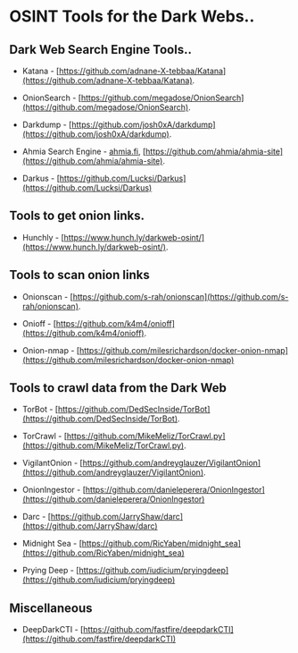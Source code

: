 # OSINT Tools for the Dark Webs..

## Dark Web Search Engine Tools..

* Katana - [https://github.com/adnane-X-tebbaa/Katana](https://github.com/adnane-X-tebbaa/Katana).

* OnionSearch - [https://github.com/megadose/OnionSearch](https://github.com/megadose/OnionSearch).

* Darkdump - [https://github.com/josh0xA/darkdump](https://github.com/josh0xA/darkdump).

* Ahmia Search Engine - [ahmia.fi](http://ahmia.fi/), [https://github.com/ahmia/ahmia-site](https://github.com/ahmia/ahmia-site).

* Darkus - [https://github.com/Lucksi/Darkus](https://github.com/Lucksi/Darkus)

## Tools to get onion links.

* Hunchly - [https://www.hunch.ly/darkweb-osint/](https://www.hunch.ly/darkweb-osint/).

##
## Tools to scan onion links

* Onionscan - [https://github.com/s-rah/onionscan](https://github.com/s-rah/onionscan).

* Onioff - [https://github.com/k4m4/onioff](https://github.com/k4m4/onioff).

* Onion-nmap - [https://github.com/milesrichardson/docker-onion-nmap](https://github.com/milesrichardson/docker-onion-nmap)


## Tools to crawl data from the Dark Web

* TorBot - [https://github.com/DedSecInside/TorBot](https://github.com/DedSecInside/TorBot).

* TorCrawl - [https://github.com/MikeMeliz/TorCrawl.py](https://github.com/MikeMeliz/TorCrawl.py).

* VigilantOnion - [https://github.com/andreyglauzer/VigilantOnion](https://github.com/andreyglauzer/VigilantOnion).

* OnionIngestor - [https://github.com/danieleperera/OnionIngestor](https://github.com/danieleperera/OnionIngestor)

* Darc - [https://github.com/JarryShaw/darc](https://github.com/JarryShaw/darc)

* Midnight Sea - [https://github.com/RicYaben/midnight_sea](https://github.com/RicYaben/midnight_sea)

* Prying Deep - [https://github.com/iudicium/pryingdeep](https://github.com/iudicium/pryingdeep)

## Miscellaneous

* DeepDarkCTI - [https://github.com/fastfire/deepdarkCTI](https://github.com/fastfire/deepdarkCTI)
